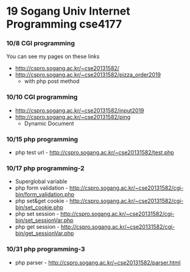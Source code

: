 # 19 Sogang Univ Internet Programming cse4177
### 10/8 CGI programming
You can see my pages on these links
* http://cspro.sogang.ac.kr/~cse20131582/
* http://cspro.sogang.ac.kr/~cse20131582/pizza_order2019
	* with php post method
### 10/10 CGI programming
* http://cspro.sogang.ac.kr/~cse20131582/input2019
* http://cspro.sogang.ac.kr/~cse20131582/ping
	* Dynamic Document
### 10/15 php programming
* php test url - http://cspro.sogang.ac.kr/~cse20131582/test.php
### 10/17 php programming-2
* Superglobal variable
* php form validation - http://cspro.sogang.ac.kr/~cse20131582/cgi-bin/form_validation.php
* php set&get cookie - http://cspro.sogang.ac.kr/~cse20131582/cgi-bin/set_cookie.php
* php set session - http://cspro.sogang.ac.kr/~cse20131582/cgi-bin/set_sessionVar.php
* php get session - http://cspro.sogang.ac.kr/~cse20131582/cgi-bin/get_sessionVar.php

### 10/31 php programming-3
* php parser - http://cspro.sogang.ac.kr/~cse20131582/parser.html